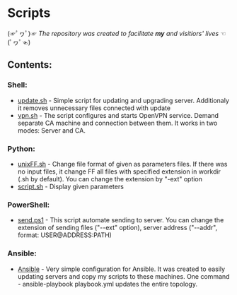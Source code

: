 # Scripts  
(☞ﾟヮﾟ)☞ _The repository was created to facilitate ***my*** and visitiors' lives_ ☜(ﾟヮﾟ☜)


## Contents:
### Shell:
   - [update.sh](https://github.com/K0nicki/Scripts/blob/master/update.sh) - Simple script for updating and upgrading server. Additionaly it removes unnecessary files connected with update
   - [vpn.sh](https://github.com/K0nicki/Scripts/blob/master/vpn.sh) - The script configures and starts OpenVPN service. Demand separate CA machine and connection between them. It works in two modes: Server and CA. 
   
### Python:
   - [unixFF.sh](https://github.com/K0nicki/Scripts/blob/master/unixFF.sh) - Change file format of given as parameters files. If there was no input files, it change FF all files with specified extension in workdir (.sh by default). You can change the extension by "-ext" option
   - [script.sh](https://github.com/K0nicki/Scripts/blob/master/script.sh) - Display given parameters
   
### PowerShell:
   - [send.ps1](https://github.com/K0nicki/Scripts/blob/master/send.ps1) - This script automate sending to server. You can change the extension of sending files ("--ext" option), server address ("--addr", format: USER@ADDRESS:PATH)

### Ansible:
   - [Ansible](https://github.com/K0nicki/Scripts/tree/master/Ansible) - Very simple configuration for Ansible. It was created to easily updating servers and copy my scripts to these machines. One command - ansible-playbook playbook.yml updates the entire topology.